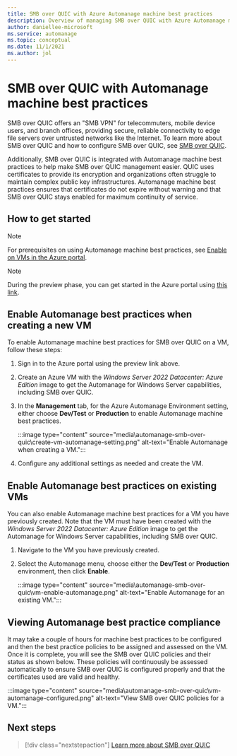 ```yaml
---
title: SMB over QUIC with Azure Automanage machine best practices
description: Overview of managing SMB over QUIC with Azure Automanage machine best practices
author: daniellee-microsoft
ms.service: automanage
ms.topic: conceptual
ms.date: 11/1/2021
ms.author: jol
---
```


# SMB over QUIC with Automanage machine best practices

SMB over QUIC offers an "SMB VPN" for telecommuters, mobile device users, and branch offices, providing secure, reliable connectivity to edge file servers over untrusted networks like the Internet. To learn more about SMB over QUIC and how to configure SMB over QUIC, see [SMB over QUIC](/windows-server/storage/file-server/smb-over-quic).

Additionally, SMB over QUIC is integrated with Automanage machine best practices to help make SMB over QUIC management easier. QUIC uses certificates to provide its encryption and organizations often struggle to maintain complex public key infrastructures. Automanage machine best practices ensures that certificates do not expire without warning and that SMB over QUIC stays enabled for maximum continuity of service.

## How to get started

> [!NOTE]
> For prerequisites on using Automanage machine best practices, see [Enable on VMs in the Azure portal](quick-create-virtual-machines-portal.md).

> [!NOTE]
> During the preview phase, you can get started in the Azure portal using [this link](https://aka.ms/automanage-ws-portal-preview).

## Enable Automanage best practices when creating a new VM

To enable Automanage machine best practices for SMB over QUIC on a VM, follow these steps:

1. Sign in to the Azure portal using the preview link above.

2. Create an Azure VM with the _Windows Server 2022 Datacenter: Azure Edition_ image to get the Automanage for Windows Server capabilities, including SMB over QUIC.

3. In the **Management** tab, for the Azure Automanage Environment setting, either choose **Dev/Test** or **Production** to enable Automanage machine best practices.

    :::image type="content" source="media\automanage-smb-over-quic\create-vm-automanage-setting.png" alt-text="Enable Automanage when creating a VM.":::

4. Configure any additional settings as needed and create the VM.

## Enable Automanage best practices on existing VMs

You can also enable Automanage machine best practices for a VM you have previously created. Note that the VM must have been created with the _Windows Server 2022 Datacenter: Azure Edition_ image to get the Automanage for Windows Server capabilities, including SMB over QUIC.

1. Navigate to the VM you have previously created.
2. Select the Automanage menu, choose either the **Dev/Test** or **Production** environment, then click **Enable**.

    :::image type="content" source="media\automanage-smb-over-quic\vm-enable-automanage.png" alt-text="Enable Automanage for an existing VM.":::

## Viewing Automanage best practice compliance

It may take a couple of hours for machine best practices to be configured and then the best practice policies to be assigned and assessed on the VM. Once it is complete, you will see the SMB over QUIC policies and their status as shown below. These policies will continuously be assessed automatically to ensure SMB over QUIC is configured properly and that the certificates used are valid and healthy.

:::image type="content" source="media\automanage-smb-over-quic\vm-automanage-configured.png" alt-text="View SMB over QUIC policies for a VM.":::

## Next steps

> [!div class="nextstepaction"]
> [Learn more about SMB over QUIC](/windows-server/storage/file-server/smb-over-quic)
